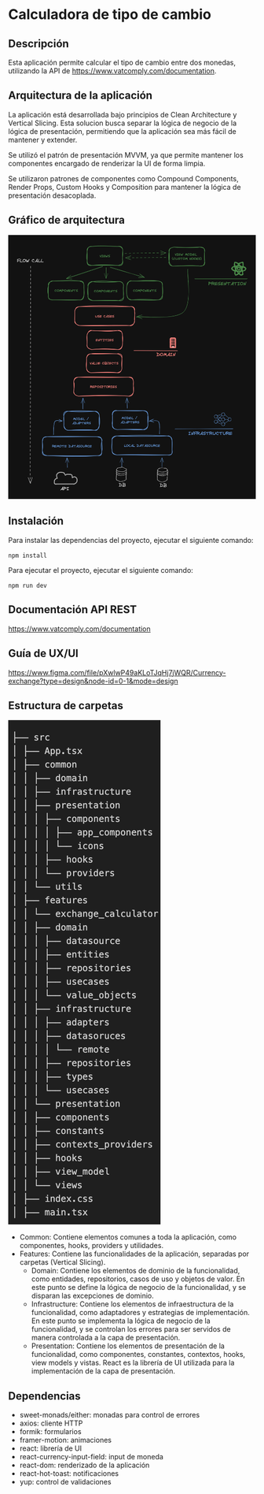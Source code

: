 # Calculadora de tipo de cambio

## Descripción

Esta aplicación permite calcular el tipo de cambio entre dos monedas, utilizando la API de https://www.vatcomply.com/documentation.

## Arquitectura de la aplicación

La aplicación está desarrollada bajo principios de Clean Architecture y Vertical Slicing.
Esta solucion busca separar la lógica de negocio de la lógica de presentación, permitiendo que la aplicación sea más fácil de mantener y extender.

Se utilizó el patrón de presentación MVVM, ya que permite mantener los componentes encargado de renderizar la UI de forma limpia.

Se utilizaron patrones de componentes como Compound Components, Render Props, Custom Hooks y Composition para mantener la lógica de presentación desacoplada.

## Gráfico de arquitectura

![arch](./arch.png)

## Instalación

Para instalar las dependencias del proyecto, ejecutar el siguiente comando:

```
npm install
```

Para ejecutar el proyecto, ejecutar el siguiente comando:

```
npm run dev
```

## Documentación API REST

https://www.vatcomply.com/documentation

## Guía de UX/UI

https://www.figma.com/file/pXwlwP49aKLoTJqHj7jWQR/Currency-exchange?type=design&node-id=0-1&mode=design

## Estructura de carpetas

![struct](./struct.png)

- Common: Contiene elementos comunes a toda la aplicación, como componentes, hooks, providers y utilidades.
- Features: Contiene las funcionalidades de la aplicación, separadas por carpetas (Vertical Slicing).
  - Domain: Contiene los elementos de dominio de la funcionalidad, como entidades, repositorios, casos de uso y objetos de valor. En este punto se define la lógica de negocio de la funcionalidad, y se disparan las excepciones de dominio.
  - Infrastructure: Contiene los elementos de infraestructura de la funcionalidad, como adaptadores y estrategias de implementación. En este punto se implementa la lógica de negocio de la funcionalidad, y se controlan los errores para ser servidos de manera controlada a la capa de presentación.
  - Presentation: Contiene los elementos de presentación de la funcionalidad, como componentes, constantes, contextos, hooks, view models y vistas. React es la librería de UI utilizada para la implementación de la capa de presentación.

## Dependencias

- sweet-monads/either: monadas para control de errores
- axios: cliente HTTP
- formik: formularios
- framer-motion: animaciones
- react: librería de UI
- react-currency-input-field: input de moneda
- react-dom: renderizado de la aplicación
- react-hot-toast: notificaciones
- yup: control de validaciones
